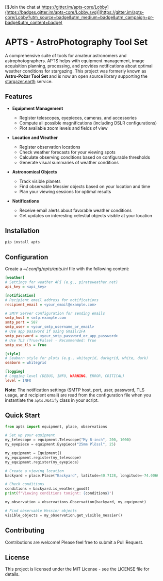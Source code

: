 [![Join the chat at https://gitter.im/apts-core/Lobby](https://badges.gitter.im/apts-core/Lobby.svg)](https://gitter.im/apts-core/Lobby?utm_source=badge&utm_medium=badge&utm_campaign=pr-badge&utm_content=badge)

# APTS - AstroPhotography Tool Set

A comprehensive suite of tools for amateur astronomers and astrophotographers. APTS helps with equipment management, image acquisition planning, processing, and provides notifications about optimal weather conditions for stargazing. This project was formerly known as **Astro-Pożar Tool Set** and is now an open source library supporting the [stargazer.earth](https://stargazer.earth) service.

## Features

- **Equipment Management**
  - Register telescopes, eyepieces, cameras, and accessories
  - Compute all possible magnifications (including DSLR configurations)
  - Plot available zoom levels and fields of view

- **Location and Weather**
  - Register observation locations
  - Check weather forecasts for your viewing spots
  - Calculate observing conditions based on configurable thresholds
  - Generate visual summaries of weather conditions

- **Astronomical Objects**
  - Track visible planets
  - Find observable Messier objects based on your location and time
  - Plan your viewing sessions for optimal results

- **Notifications**
  - Receive email alerts about favorable weather conditions
  - Get updates on interesting celestial objects visible at your location

## Installation

```bash
pip install apts
```

## Configuration

Create a *~/.config/apts/apts.ini* file with the following content:

```ini
[weather]
# Settings for weather API (e.g., pirateweather.net)
api_key = <api_key>

[notification]
# Recipient email address for notifications
recipient_email = <your_email@example.com>

# SMTP Server Configuration for sending emails
smtp_host = smtp.example.com
smtp_port = 587
smtp_user = <your_smtp_username_or_email>
# Use app password if using Gmail/2FA
smtp_password = <your_smtp_password_or_app_password>
# Use TLS (True/False) - Recommended: True
smtp_use_tls = True

[style]
# Seaborn style for plots (e.g., whitegrid, darkgrid, white, dark)
seaborn = whitegrid

[logging]
# Logging level (DEBUG, INFO, WARNING, ERROR, CRITICAL)
level = INFO
```

**Note:** The notification settings (SMTP host, port, user, password, TLS usage, and recipient email) are read from the configuration file when you instantiate the `apts.Notify` class in your script.

## Quick Start

```python
from apts import equipment, place, observations

# Set up your equipment
my_telescope = equipment.Telescope("My 8-inch", 200, 1000)
my_eyepiece = equipment.Eyepiece("25mm Plössl", 25)

my_equipment = Equipment()
my_equipment.register(my_telescope)
my_equipment.register(my_eyepiece)

# Create a viewing location
backyard = place.Place("Backyard", latitude=40.7128, longitude=-74.0060)

# Check conditions
conditions = backyard.is_weather_good()
print(f"Viewing conditions tonight: {conditions}")

my_observation = observations.Observation(backyard, my_equipment)

# Find observable Messier objects
visible_objects = my_observation.get_visible_messier()
```

## Contributing

Contributions are welcome! Please feel free to submit a Pull Request.

## License

This project is licensed under the MIT License - see the LICENSE file for details.
